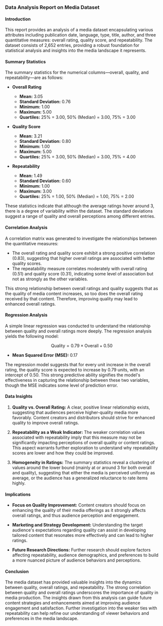 ### Data Analysis Report on Media Dataset

#### Introduction

This report provides an analysis of a media dataset encapsulating various attributes including publication date, language, type, title, author, and three quantitative measures: overall rating, quality score, and repeatability. The dataset consists of 2,652 entries, providing a robust foundation for statistical analysis and insights into the media landscape it represents.

#### Summary Statistics

The summary statistics for the numerical columns—overall, quality, and repeatability—are as follows:

- **Overall Rating**
    - **Mean:** 3.05
    - **Standard Deviation:** 0.76
    - **Minimum:** 1.00
    - **Maximum:** 5.00
    - **Quartiles:** 25% = 3.00, 50% (Median) = 3.00, 75% = 3.00

- **Quality Score**
    - **Mean:** 3.21
    - **Standard Deviation:** 0.80
    - **Minimum:** 1.00
    - **Maximum:** 5.00
    - **Quartiles:** 25% = 3.00, 50% (Median) = 3.00, 75% = 4.00

- **Repeatability**
    - **Mean:** 1.49
    - **Standard Deviation:** 0.60
    - **Minimum:** 1.00
    - **Maximum:** 3.00
    - **Quartiles:** 25% = 1.00, 50% (Median) = 1.00, 75% = 2.00

These statistics indicate that although the average ratings hover around 3, there is a degree of variability within the dataset. The standard deviations suggest a range of quality and overall perceptions among different entries.

#### Correlation Analysis

A correlation matrix was generated to investigate the relationships between the quantitative measures:

- The overall rating and quality score exhibit a strong positive correlation (0.83), suggesting that higher overall ratings are associated with better quality scores.
- The repeatability measure correlates moderately with overall rating (0.51) and quality score (0.31), indicating some level of association but not as strongly as the other variables.

This strong relationship between overall ratings and quality suggests that as the quality of media content increases, so too does the overall rating received by that content. Therefore, improving quality may lead to enhanced overall ratings.

#### Regression Analysis

A simple linear regression was conducted to understand the relationship between quality and overall ratings more deeply. The regression analysis yields the following model:

$$
\text{Quality} = 0.79 \times \text{Overall} + 0.50
$$

- **Mean Squared Error (MSE):** 0.17

The regression model suggests that for every unit increase in the overall rating, the quality score is expected to increase by 0.79 units, with an intercept of 0.50. This strong predictive ability signifies the model's effectiveness in capturing the relationship between these two variables, though the MSE indicates some level of prediction error.

#### Data Insights

1. **Quality vs. Overall Rating:** A clear, positive linear relationship exists, suggesting that audiences perceive higher-quality media more favorably. Content creators and distributors should strive for enhanced quality to improve overall ratings.
   
2. **Repeatability as a Weak Indicator:** The weaker correlation values associated with repeatability imply that this measure may not be significantly impacting perceptions of overall quality or content ratings. This aspect warrants further exploration to understand why repeatability scores are lower and how they could be improved.

3. **Homogeneity in Ratings:** The summary statistics reveal a clustering of values around the lower bound (mainly at or around 3 for both overall and quality), suggesting that either the media is perceived uniformly as average, or the audience has a generalized reluctance to rate items highly.

#### Implications

- **Focus on Quality Improvement:** Content creators should focus on enhancing the quality of their media offerings as it strongly affects overall ratings, and thus audience perception and engagement.
  
- **Marketing and Strategy Development:** Understanding the target audience's expectations regarding quality can assist in developing tailored content that resonates more effectively and can lead to higher ratings.

- **Future Research Directions:** Further research should explore factors affecting repeatability, audience demographics, and preferences to build a more nuanced picture of audience behaviors and perceptions.

#### Conclusion

The media dataset has provided valuable insights into the dynamics between quality, overall ratings, and repeatability. The strong correlation between quality and overall ratings underscores the importance of quality in media production. The insights drawn from this analysis can guide future content strategies and enhancements aimed at improving audience engagement and satisfaction. Further investigation into the weaker ties with repeatability can help refine our understanding of viewer behaviors and preferences in the media landscape.